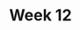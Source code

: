 ---
title: Week 12
published_at: 2024-06-1
snippet: Homework Week 12
disable_html_sanitization: true
---